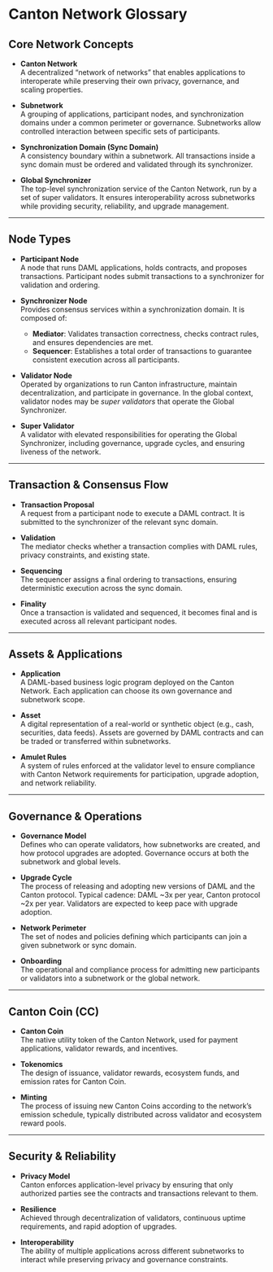 # Canton Network Glossary

## Core Network Concepts

- **Canton Network**  
  A decentralized “network of networks” that enables applications to interoperate while preserving their own privacy, governance, and scaling properties.

- **Subnetwork**  
  A grouping of applications, participant nodes, and synchronization domains under a common perimeter or governance. Subnetworks allow controlled interaction between specific sets of participants.

- **Synchronization Domain (Sync Domain)**  
  A consistency boundary within a subnetwork. All transactions inside a sync domain must be ordered and validated through its synchronizer.

- **Global Synchronizer**  
  The top-level synchronization service of the Canton Network, run by a set of super validators. It ensures interoperability across subnetworks while providing security, reliability, and upgrade management.

---

## Node Types

- **Participant Node**  
  A node that runs DAML applications, holds contracts, and proposes transactions. Participant nodes submit transactions to a synchronizer for validation and ordering.

- **Synchronizer Node**  
  Provides consensus services within a synchronization domain. It is composed of:  
  - **Mediator**: Validates transaction correctness, checks contract rules, and ensures dependencies are met.  
  - **Sequencer**: Establishes a total order of transactions to guarantee consistent execution across all participants.

- **Validator Node**  
  Operated by organizations to run Canton infrastructure, maintain decentralization, and participate in governance. In the global context, validator nodes may be *super validators* that operate the Global Synchronizer.

- **Super Validator**  
  A validator with elevated responsibilities for operating the Global Synchronizer, including governance, upgrade cycles, and ensuring liveness of the network.

---

## Transaction & Consensus Flow

- **Transaction Proposal**  
  A request from a participant node to execute a DAML contract. It is submitted to the synchronizer of the relevant sync domain.

- **Validation**  
  The mediator checks whether a transaction complies with DAML rules, privacy constraints, and existing state.

- **Sequencing**  
  The sequencer assigns a final ordering to transactions, ensuring deterministic execution across the sync domain.

- **Finality**  
  Once a transaction is validated and sequenced, it becomes final and is executed across all relevant participant nodes.

---

## Assets & Applications

- **Application**  
  A DAML-based business logic program deployed on the Canton Network. Each application can choose its own governance and subnetwork scope.

- **Asset**  
  A digital representation of a real-world or synthetic object (e.g., cash, securities, data feeds). Assets are governed by DAML contracts and can be traded or transferred within subnetworks.

- **Amulet Rules**  
  A system of rules enforced at the validator level to ensure compliance with Canton Network requirements for participation, upgrade adoption, and network reliability.

---

## Governance & Operations

- **Governance Model**  
  Defines who can operate validators, how subnetworks are created, and how protocol upgrades are adopted. Governance occurs at both the subnetwork and global levels.

- **Upgrade Cycle**  
  The process of releasing and adopting new versions of DAML and the Canton protocol. Typical cadence: DAML ~3x per year, Canton protocol ~2x per year. Validators are expected to keep pace with upgrade adoption.

- **Network Perimeter**  
  The set of nodes and policies defining which participants can join a given subnetwork or sync domain.

- **Onboarding**  
  The operational and compliance process for admitting new participants or validators into a subnetwork or the global network.

---

## Canton Coin (CC)

- **Canton Coin**  
  The native utility token of the Canton Network, used for payment applications, validator rewards, and incentives.

- **Tokenomics**  
  The design of issuance, validator rewards, ecosystem funds, and emission rates for Canton Coin.

- **Minting**  
  The process of issuing new Canton Coins according to the network’s emission schedule, typically distributed across validator and ecosystem reward pools.

---

## Security & Reliability

- **Privacy Model**  
  Canton enforces application-level privacy by ensuring that only authorized parties see the contracts and transactions relevant to them.

- **Resilience**  
  Achieved through decentralization of validators, continuous uptime requirements, and rapid adoption of upgrades.

- **Interoperability**  
  The ability of multiple applications across different subnetworks to interact while preserving privacy and governance constraints.

